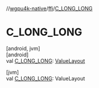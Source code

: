 //[wgpu4k-native](../../index.md)/[ffi](index.md)/[C_LONG_LONG](-c_-l-o-n-g_-l-o-n-g.md)

# C_LONG_LONG

[android, jvm]\
[android]\
val [C_LONG_LONG](-c_-l-o-n-g_-l-o-n-g.md): [ValueLayout](../java.lang.foreign/-value-layout/index.md)

[jvm]\
val [C_LONG_LONG](-c_-l-o-n-g_-l-o-n-g.md): ValueLayout